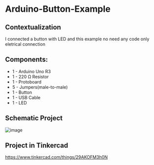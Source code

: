 # Arduino-Button-Example

## Contextualization
I connected a button with LED and this example no need any code only eletrical connection

## Components:
- 1 - Arduino Uno R3
- 1 - 220 Ω Resistor
- 1 - Protoboard
- 5 - Jumpers(male-to-male)
- 1 - Button
- 1 - USB Cable 
- 1 - LED

## Schematic Project
![image](https://github.com/KaikyM/Arduino-Button-Example/assets/127446435/23a5082e-a725-4d15-b167-0f2fb0a7bf4a)

## Project in Tinkercad
https://www.tinkercad.com/things/29AKOFM3h0N

